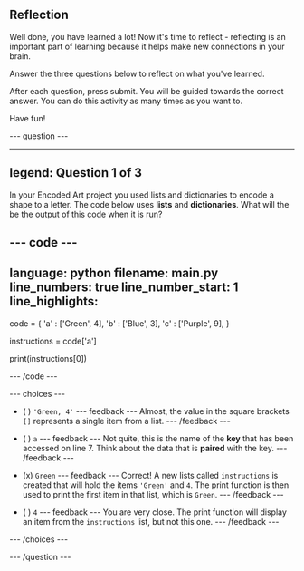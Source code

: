## Reflection

Well done, you have learned a lot! Now it's time to reflect - reflecting is an important part of learning because it helps make new connections in your brain.

Answer the three questions below to reflect on what you've learned.

After each question, press submit. You will be guided towards the correct answer. You can do this activity as many times as you want to.

Have fun!

--- question ---

---
legend: Question 1 of 3
---
In your Encoded Art project you used lists and dictionaries to encode a shape to a letter. The code below uses **lists** and **dictionaries**. What will the be the output of this code when it is run?

--- code ---
---
language: python
filename: main.py
line_numbers: true
line_number_start: 1
line_highlights: 
---
code = {
    'a' : ['Green', 4],
    'b' : ['Blue', 3],
    'c' : ['Purple', 9],
}

instructions = code['a']

print(instructions[0])

--- /code ---

--- choices ---

- ( )
`'Green, 4'`
  --- feedback ---
Almost, the value in the square brackets `[]` represents a single item from a list. 
  --- /feedback ---

- ( )
`a`
  --- feedback ---
Not quite, this is the name of the **key** that has been accessed on line 7. Think about the data that is **paired** with the key. 
  --- /feedback ---

- (x) 
`Green`
  --- feedback ---
Correct! A new lists called `instructions` is created that will hold the items `'Green'` and `4`. The print function is then used to print the first item in that list, which is `Green`.
  --- /feedback ---

- ( ) 
`4`
  --- feedback ---
You are very close. The print function will display an item from the `instructions` list, but not this one. 
  --- /feedback ---

--- /choices ---

--- /question ---

